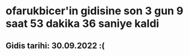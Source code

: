 # ofarukbicer'in gidisine son 3 gun 9 saat 53 dakika 36 saniye kaldi

## Gidis tarihi: 30.09.2022 :(